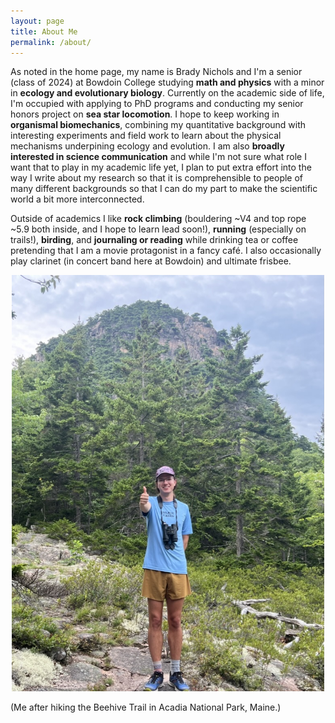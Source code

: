 ```yaml
---
layout: page
title: About Me
permalink: /about/
---
```


As noted in the home page, my name is Brady Nichols and I'm a senior (class of 2024) at Bowdoin College studying **math and physics** with a minor in **ecology and evolutionary biology**. Currently on the academic side of life, I'm occupied with applying to PhD programs and conducting my senior honors project on **sea star locomotion**. I hope to keep working in **organismal biomechanics**, combining my quantitative background with interesting experiments and field work to learn about the physical mechanisms underpining ecology and evolution. I am also **broadly interested in science communication** and while I'm not sure what role I want that to play in my academic life yet, I plan to put extra effort into the way I write about my research so that it is comprehensible to people of many different backgrounds so that I can do my part to make the scientific world a bit more interconnected.

Outside of academics I like **rock climbing** (bouldering ~V4 and top rope ~5.9 both inside, and I hope to learn lead soon!), **running** (especially on trails!), **birding**, and **journaling or reading** while drinking tea or coffee pretending that I am a movie protagonist in a fancy café. I also occasionally play clarinet (in concert band here at Bowdoin) and ultimate frisbee.

<div style="text-align: center;">
<img src="/images/brady.jpeg" alt="Brady!" width="500"/>
</div>

(Me after hiking the Beehive Trail in Acadia National Park, Maine.)